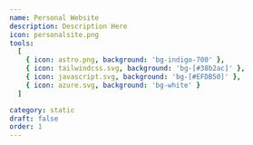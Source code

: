 ```yaml
---
name: Personal Website
description: Description Here
icon: personalsite.png
tools:
  [
    { icon: astro.png, background: 'bg-indigo-700' },
    { icon: tailwindcss.svg, background: 'bg-[#38b2ac]' },
    { icon: javascript.svg, background: 'bg-[#EFDB50]' },
    { icon: azure.svg, background: 'bg-white' }
  ]

category: static
draft: false
order: 1
---
```

